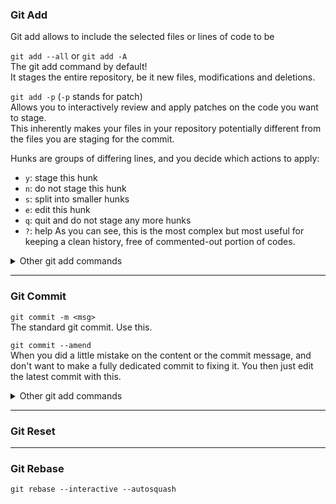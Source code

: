 ### Git Add
Git add allows to include the selected files or lines of code to be 

``git add --all`` or ``git add -A``
<br>The git add command by default!
<br>It stages the entire repository, be it new files, modifications and deletions.

``git add -p`` (``-p`` stands for patch)
<br>Allows you to interactively review and apply patches on the code you want to stage.
<br>This inherently makes your files in your repository potentially different from the files you are staging for the commit.

Hunks are groups of differing lines, and you decide which actions to apply:
- ``y``: stage this hunk
- ``n``: do not stage this hunk
- ``s``: split into smaller hunks
- ``e``: edit this hunk
- ``q``: quit and do not stage any more hunks
- ``?``: help
As you can see, this is the most complex but most useful for keeping a clean history, free of commented-out portion of codes.

<details><summary>Other git add commands</summary>

``git add <file1 file2>``
<br>Stages the indicated files. Maybe the command you've seen first, but not really useful since you will be most of the time staging a lot of files. Plus, writing all the filenames is pretty long.

``git add .`` (``.`` stands for the current directory)
<br>This command works like ``git add --all`` but:
- it does **not** stage file deletions
- it does **not** stage anything above the current directory

``git add -u`` (``-u`` stands for update)
<br>This command works like ``git add --all`` but:
- it does **not** stage new files
- it does **not** stage anything above the current directory

``git add -i`` (``-i`` stands for interactive)
<br>This command provides an interface to perform diverse tasks like status, update, revert, add, patch or diff. Maybe the most interesting but complex command here.
</details>

---
### Git Commit

``git commit -m <msg>``
<br>The standard git commit. Use this.

``git commit --amend``
<br>When you did a little mistake on the content or the commit message, and don't want to make a fully dedicated commit to fixing it.
You then just edit the latest commit with this.

<details><summary>Other git add commands</summary>

``git commit -p``
<br>Works just like git add -p, but for commits.
Using the staged files (with any git add command), you can decide the patches to apply to the files that will be committed.
</details>

---
### Git Reset

---
### Git Rebase

``git rebase --interactive --autosquash``